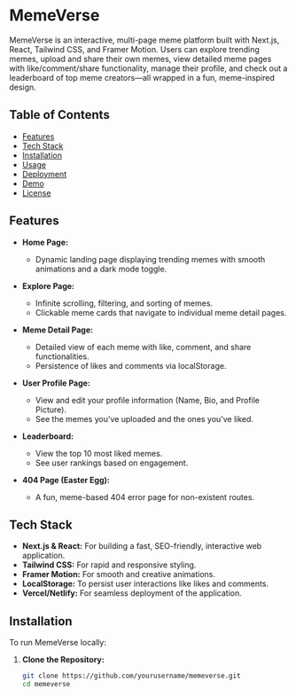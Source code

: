 # MemeVerse

MemeVerse is an interactive, multi-page meme platform built with Next.js, React, Tailwind CSS, and Framer Motion. Users can explore trending memes, upload and share their own memes, view detailed meme pages with like/comment/share functionality, manage their profile, and check out a leaderboard of top meme creators—all wrapped in a fun, meme-inspired design.

## Table of Contents

- [Features](#features)
- [Tech Stack](#tech-stack)
- [Installation](#installation)
- [Usage](#usage)
- [Deployment](#deployment)
- [Demo](#demo)
- [License](#license)

## Features

- **Home Page:**  
  - Dynamic landing page displaying trending memes with smooth animations and a dark mode toggle.
  
- **Explore Page:**  
  - Infinite scrolling, filtering, and sorting of memes.
  - Clickable meme cards that navigate to individual meme detail pages.

- **Meme Detail Page:**  
  - Detailed view of each meme with like, comment, and share functionalities.
  - Persistence of likes and comments via localStorage.

- **User Profile Page:**  
  - View and edit your profile information (Name, Bio, and Profile Picture).
  - See the memes you’ve uploaded and the ones you’ve liked.
  
- **Leaderboard:**  
  - View the top 10 most liked memes.
  - See user rankings based on engagement.

- **404 Page (Easter Egg):**  
  - A fun, meme-based 404 error page for non-existent routes.

## Tech Stack

- **Next.js & React:** For building a fast, SEO-friendly, interactive web application.
- **Tailwind CSS:** For rapid and responsive styling.
- **Framer Motion:** For smooth and creative animations.
- **LocalStorage:** To persist user interactions like likes and comments.
- **Vercel/Netlify:** For seamless deployment of the application.

## Installation

To run MemeVerse locally:

1. **Clone the Repository:**

   ```bash
   git clone https://github.com/yourusername/memeverse.git
   cd memeverse
